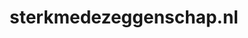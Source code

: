 ---
layout: post
title:  "sterkmedezeggenschap.nl"
internal_url:  "/data/sterkmedezeggenschap.nl.html"
categories: dutchgov
---
